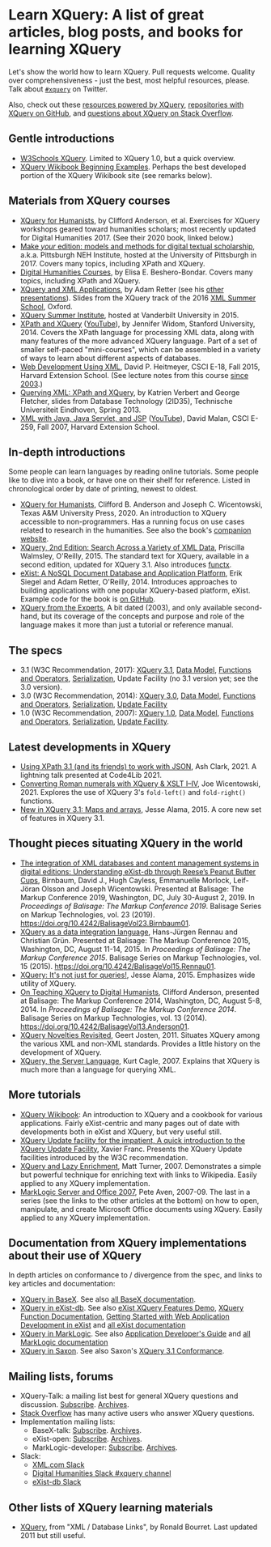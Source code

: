 # Learn XQuery: A list of great articles, blog posts, and books for learning XQuery

Let's show the world how to learn XQuery. Pull requests welcome. Quality over comprehensiveness - just the best, most helpful resources, please. Talk about [`#xquery`](https://twitter.com/search?q=xquery) on Twitter. 

Also, check out these [resources powered by XQuery](https://github.com/joewiz/xquerypower), [repositories with XQuery on GitHub](https://github.com/search?utf8=%E2%9C%93&q=language%3AXQuery&type=Repositories&ref=searchresults), and [questions about XQuery on Stack Overflow](https://stackoverflow.com/questions/tagged/xquery). 

## Gentle introductions

- [W3Schools XQuery](https://www.w3schools.com/xml/xquery_intro.asp). Limited to XQuery 1.0, but a quick overview.
- [XQuery Wikibook Beginning Examples](https://en.wikibooks.org/wiki/XQuery#Beginning_Examples). Perhaps the best developed portion of the XQuery Wikibook site (see remarks below).

## Materials from XQuery courses

- [XQuery for Humanists](https://github.com/CliffordAnderson/XQuery4Humanists), by Clifford Anderson, et al. Exercises for XQuery workshops geared toward humanities scholars; most recently updated for Digital Humanities 2017. (See their 2020 book, linked below.)
- [Make *your* edition: models and methods for digital textual scholarship](https://pittsburgh-neh-institute.github.io/Institute-Materials-2017/), a.k.a. Pittsburgh NEH Institute, hosted at the University of Pittsburgh in 2017. Covers many topics, including XPath and XQuery.
- [Digital Humanities Courses](https://newtfire.org/courses/upg-dh/index.html), by Elisa E. Beshero-Bondar. Covers many topics, including XPath and XQuery.
- [XQuery and XML Applications](https://www.adamretter.org.uk/presentations/xquery-and-xml-applications_xml-summer-school_oxford_20160915.pdf), by Adam Retter (see his [other presentations](https://www.adamretter.org.uk/presentations.xml)). Slides from the XQuery track of the 2016 [XML Summer School](https://xmlsummerschool.com/), Oxford.
- [XQuery Summer Institute](http://xqueryinstitute.org/), hosted at Vanderbilt University in 2015.
- [XPath and XQuery](https://lagunita.stanford.edu/courses/DB/XPath/SelfPaced/about) ([YouTube](https://www.youtube.com/watch?v=LeD6vMK-znY&list=PL3D8fVsfHcA8l2CTTwCMH9D_JFlYosLFa)), by Jennifer Widom, Stanford University, 2014. Covers the XPath language for processing XML data, along with many features of the more advanced XQuery language. Part of a set of smaller self-paced "mini-courses", which can be assembled in a variety of ways to learn about different aspects of databases.
- [Web Development Using XML](https://web.archive.org/web/20160125184720/http://cscie18.dce.harvard.edu/lecture_notes/2015/), David P. Heitmeyer, CSCI E-18, Fall 2015, Harvard Extension School. (See lecture notes from this course [since 2003](https://web.archive.org/web/*/http://cscie18.dce.harvard.edu/lecture_notes*).)
- [Querying XML: XPath and XQuery](https://www.slideshare.net/kverbert/xml-parta), by Katrien Verbert and George Fletcher, slides from Database Technology (2ID35), Technische Universiteit Eindhoven, Spring 2013. 
- [XML with Java, Java Servlet, and JSP](https://web.archive.org/web/20210623094651/http://cs259.tv/2007/fall/) ([YouTube](https://www.youtube.com/user/cscie259)), David Malan, CSCI E-259, Fall 2007, Harvard Extension School.

## In-depth introductions

Some people can learn languages by reading online tutorials. Some people like to dive into a book, or have one on their shelf for reference. Listed in chronological order by date of printing, newest to oldest.

- [XQuery for Humanists](https://www.tamupress.com/book/9781623498290/xquery-for-humanists/), Clifford B. Anderson and Joseph C. Wicentowski, Texas A&M University Press, 2020. An introduction to XQuery accessible to non-programmers. Has a running focus on use cases related to research in the humanities. See also the book's [companion website](https://xquery.forhumanists.org). 
- [XQuery, 2nd Edition: Search Across a Variety of XML Data](https://www.oreilly.com/library/view/xquery-2nd-edition/9781491915080/), Priscilla Walmsley, O'Reilly, 2015. The standard text for XQuery, available in a second edition, updated for XQuery 3.1. Also introduces [functx](http://www.xqueryfunctions.com/). 
- [eXist: A NoSQL Document Database and Application Platform](https://www.oreilly.com/library/view/exist/9781449337094/), Erik Siegel and Adam Retter, O'Reilly, 2014. Introduces approaches to building applications with one popular XQuery-based platform, eXist. Example code for the book is [on GitHub](https://github.com/eXist-book/book-code).
- [XQuery from the Experts](https://www.amazon.com/dp/0321180607), A bit dated (2003), and only available second-hand, but its coverage of the concepts and purpose and role of the language makes it more than just a tutorial or reference manual.

## The specs

- 3.1 (W3C Recommendation, 2017): [XQuery 3.1](https://www.w3.org/TR/xquery-31/), [Data Model](https://www.w3.org/TR/xpath-datamodel-31/), [Functions and Operators](https://www.w3.org/TR/xpath-functions-31/), [Serialization](https://www.w3.org/TR/xslt-xquery-serialization-31/), Update Facility (no 3.1 version yet; see the 3.0 version).
- 3.0 (W3C Recommendation, 2014): [XQuery 3.0](https://www.w3.org/TR/xquery-30/), [Data Model](https://www.w3.org/TR/xpath-datamodel-30/), [Functions and Operators](https://www.w3.org/TR/xpath-functions-30/), [Serialization](https://www.w3.org/TR/xslt-xquery-serialization-3/), [Update Facility](https://www.w3.org/TR/xquery-update-30/)
- 1.0 (W3C Recommendation, 2007): [XQuery 1.0](https://www.w3.org/TR/xquery/), [Data Model](https://www.w3.org/TR/xpath-datamodel/), [Functions and Operators](https://www.w3.org/TR/xquery-operators/), [Serialization](https://www.w3.org/TR/xslt-xquery-serialization/), [Update Facility](https://www.w3.org/TR/2011/REC-xquery-update-10-20110317/).

## Latest developments in XQuery

- [Using XPath 3.1 (and its friends) to work with JSON](https://github.com/amclark42/code4lib_xpath-to-work-with-json), Ash Clark, 2021. A lightning talk presented at Code4Lib 2021. 
- [Converting Roman numerals with XQuery & XSLT I–IV](https://joewiz.org/2021/05/30/converting-roman-numerals-with-xquery-xslt/), Joe Wicentowski, 2021. Explores the use of XQuery 3's `fold-left()` and `fold-right()` functions.
- [New in XQuery 3.1: Maps and arrays](https://web.archive.org/web/20150525174523/http://goxrxyourself.com/2015/04/13/new-in-xquery-3-1-maps-and-arrays/), Jesse Alama, 2015. A core new set of features in XQuery 3.1.

## Thought pieces situating XQuery in the world

- [The integration of XML databases and content management systems in digital editions: Understanding eXist-db through Reese’s Peanut Butter Cups](https://www.balisage.net/Proceedings/vol23/html/Birnbaum01/BalisageVol23-Birnbaum01.html), Birnbaum, David J., Hugh Cayless, Emmanuelle Morlock, Leif-Jöran Olsson and Joseph Wicentowski. Presented at Balisage: The Markup Conference 2019, Washington, DC, July 30-August 2, 2019. In _Proceedings of Balisage: The Markup Conference 2019_. Balisage Series on Markup Technologies, vol. 23 (2019). https://doi.org/10.4242/BalisageVol23.Birnbaum01.
- [XQuery as a data integration language](https://www.balisage.net/Proceedings/vol15/html/Rennau01/BalisageVol15-Rennau01.html), Hans-Jürgen Rennau and Christian Grün. Presented at Balisage: The Markup Conference 2015, Washington, DC, August 11-14, 2015. In _Proceedings of Balisage: The Markup Conference 2015_. Balisage Series on Markup Technologies, vol. 15 (2015). https://doi.org/10.4242/BalisageVol15.Rennau01.
- [XQuery: It's not just for queries!](https://web.archive.org/web/20150531205445/http://goxrxyourself.com/2015/04/29/xquery-its-not-just-for-queries/), Jesse Alama, 2015. Emphasizes wide utility of XQuery.
- [On Teaching XQuery to Digital Humanists](https://www.balisage.net/Proceedings/vol13/print/Anderson01/BalisageVol13-Anderson01.html), Clifford Anderson, presented at Balisage: The Markup Conference 2014, Washington, DC, August 5-8, 2014. In _Proceedings of Balisage: The Markup Conference 2014_. Balisage Series on Markup Technologies, vol. 13 (2014). https://doi.org/10.4242/BalisageVol13.Anderson01.
- [XQuery Novelties Revisited](https://grtjn.blogspot.com/2011/10/xquery-novelties-revisited.html), Geert Josten, 2011. Situates XQuery among the various XML and non-XML standards. Provides a little history on the development of XQuery.
- [XQuery, the Server Language](https://www.xml.com/pub/a/2007/06/01/xquery-the-server-language.html), Kurt Cagle, 2007. Explains that XQuery is much more than a language for querying XML.

## More tutorials

- [XQuery Wikibook](https://en.wikibooks.org/wiki/XQuery): An introduction to XQuery and a cookbook for various applications. Fairly eXist-centric and many pages out of date with developments both in eXist and XQuery, but very useful still.
- [XQuery Update facility for the impatient, A quick introduction to the XQuery Update Facility](https://www.xmlmind.com/tutorials/XQueryUpdate/index.html), Xavier Franc. Presents the XQuery Update facilities introduced by the W3C recommendation.
- [XQuery and Lazy Enrichment](https://xquery.typepad.com/xquery/2007/08/xquery-and-lazy.html), Matt Turner, 2007. Demonstrates a simple but powerful technique for enriching text with links to Wikipedia. Easily applied to any XQuery implementation.
- [MarkLogic Server and Office 2007](https://web.archive.org/web/20180625204901/http://developer.marklogic.com/blog/smallchanges/2009-01-22), Pete Aven, 2007-09. The last in a series (see the links to the other articles at the bottom) on how to open, manipulate, and create Microsoft Office documents using XQuery. Easily applied to any XQuery implementation.

## Documentation from XQuery implementations about their use of XQuery

In depth articles on conformance to / divergence from the spec, and links to key articles and documentation:

- [XQuery in BaseX](https://docs.basex.org/wiki/XQuery). See also [all BaseX documentation](https://docs.basex.org/wiki/Main_Page).
- [XQuery in eXist-db](https://exist-db.org/exist/apps/doc/xquery.xml). See also [eXist XQuery Features Demo](https://exist-db.org/exist/apps/demo/index.html), [XQuery Function Documentation](https://exist-db.org/exist/apps/fundocs/index.html), [Getting Started with Web Application Development in eXist](https://exist-db.org/exist/apps/doc/development-starter) and [all eXist documentation](https://exist-db.org/exist/apps/doc/) 
- [XQuery in MarkLogic](https://docs.marklogic.com/guide/xquery). See also [Application Developer's Guide](https://docs.marklogic.com/guide/app-dev) and [all MarkLogic documentation](https://docs.marklogic.com/)
- [XQuery in Saxon](https://www.saxonica.com/html/documentation11/using-xquery/). See also Saxon's [XQuery 3.1 Conformance](https://www.saxonica.com/html/documentation11/conformance/xquery31.html).

## Mailing lists, forums

- XQuery-Talk: a mailing list best for general XQuery questions and discussion. [Subscribe](https://x-query.com/mailman/listinfo/talk). [Archives](https://x-query.markmail.org/).
- [Stack Overflow](https://stackoverflow.com/questions/tagged/xquery) has many active users who answer XQuery questions.
- Implementation mailing lists: 
    - BaseX-talk: [Subscribe](https://mailman.uni-konstanz.de/mailman/listinfo/basex-talk). [Archives](https://mailman.uni-konstanz.de/pipermail/basex-talk/).
    - eXist-open: [Subscribe](https://lists.sourceforge.net/lists/listinfo/exist-open). [Archives](https://exist-open.markmail.org/).
    - MarkLogic-developer: [Subscribe](https://developer.marklogic.com/mailman/listinfo/general). [Archives](https://marklogic.markmail.org/).
- Slack:
    - [XML.com Slack](https://www.xml.com/news/2020-04-slack-workspace-for-the-xml-community/)
    - [Digital Humanities Slack #xquery channel](https://literaturegeek.com/2016/07/06/digital-humanities-slack-community-design)
    - [eXist-db Slack](https://join.slack.com/t/exist-db/shared_invite/enQtNjQ4MzUyNTE4MDY3LWNkYjZjMmZkNWQ5MDBjODQ3OTljNjMyODkwNmY1MzQwNjUwZjMzZTY1MGJkMjY5NDFhOWZjMDZiMDdhMzY4NGY)

## Other lists of XQuery learning materials

- [XQuery](http://www.rpbourret.com/xml/XMLDBLinks.htm#XQuery), from "XML / Database Links", by Ronald Bourret. Last updated 2011 but still useful.
